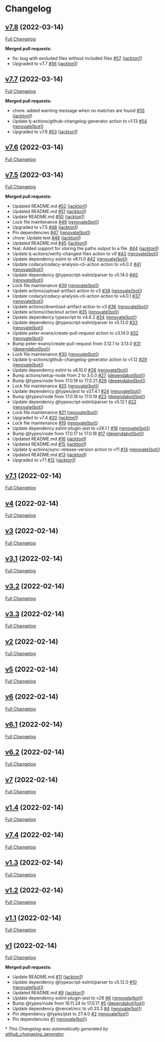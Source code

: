 # Changelog

## [v7.8](https://github.com/tj-actions/glob/tree/v7.8) (2022-03-14)

[Full Changelog](https://github.com/tj-actions/glob/compare/v7.7...v7.8)

**Merged pull requests:**

- fix: bug with excluded files without included files [\#57](https://github.com/tj-actions/glob/pull/57) ([jackton1](https://github.com/jackton1))
- Upgraded to v7.7 [\#56](https://github.com/tj-actions/glob/pull/56) ([jackton1](https://github.com/jackton1))

## [v7.7](https://github.com/tj-actions/glob/tree/v7.7) (2022-03-14)

[Full Changelog](https://github.com/tj-actions/glob/compare/v7.6...v7.7)

**Merged pull requests:**

- chore: added warning message when no matches are found [\#55](https://github.com/tj-actions/glob/pull/55) ([jackton1](https://github.com/jackton1))
- Update tj-actions/github-changelog-generator action to v1.13 [\#54](https://github.com/tj-actions/glob/pull/54) ([renovate[bot]](https://github.com/apps/renovate))
- Upgraded to v7.6 [\#53](https://github.com/tj-actions/glob/pull/53) ([jackton1](https://github.com/jackton1))

## [v7.6](https://github.com/tj-actions/glob/tree/v7.6) (2022-03-14)

[Full Changelog](https://github.com/tj-actions/glob/compare/v7.5...v7.6)

## [v7.5](https://github.com/tj-actions/glob/tree/v7.5) (2022-03-14)

[Full Changelog](https://github.com/tj-actions/glob/compare/v7.1...v7.5)

**Merged pull requests:**

- Updated README.md [\#52](https://github.com/tj-actions/glob/pull/52) ([jackton1](https://github.com/jackton1))
- Updated README.md [\#51](https://github.com/tj-actions/glob/pull/51) ([jackton1](https://github.com/jackton1))
- Update README.md [\#50](https://github.com/tj-actions/glob/pull/50) ([jackton1](https://github.com/jackton1))
- Lock file maintenance [\#49](https://github.com/tj-actions/glob/pull/49) ([renovate[bot]](https://github.com/apps/renovate))
- Upgraded to v7.5 [\#48](https://github.com/tj-actions/glob/pull/48) ([jackton1](https://github.com/jackton1))
- Pin dependencies [\#47](https://github.com/tj-actions/glob/pull/47) ([renovate[bot]](https://github.com/apps/renovate))
- chore: Update test [\#46](https://github.com/tj-actions/glob/pull/46) ([jackton1](https://github.com/jackton1))
- Updated README.md [\#45](https://github.com/tj-actions/glob/pull/45) ([jackton1](https://github.com/jackton1))
- feat: Added support for storing the paths output to a file. [\#44](https://github.com/tj-actions/glob/pull/44) ([jackton1](https://github.com/jackton1))
- Update tj-actions/verify-changed-files action to v9 [\#43](https://github.com/tj-actions/glob/pull/43) ([renovate[bot]](https://github.com/apps/renovate))
- Update dependency eslint to v8.11.0 [\#42](https://github.com/tj-actions/glob/pull/42) ([renovate[bot]](https://github.com/apps/renovate))
- Update codacy/codacy-analysis-cli-action action to v4.0.2 [\#41](https://github.com/tj-actions/glob/pull/41) ([renovate[bot]](https://github.com/apps/renovate))
- Update dependency @typescript-eslint/parser to v5.14.0 [\#40](https://github.com/tj-actions/glob/pull/40) ([renovate[bot]](https://github.com/apps/renovate))
- Lock file maintenance [\#39](https://github.com/tj-actions/glob/pull/39) ([renovate[bot]](https://github.com/apps/renovate))
- Update actions/upload-artifact action to v3 [\#38](https://github.com/tj-actions/glob/pull/38) ([renovate[bot]](https://github.com/apps/renovate))
- Update codacy/codacy-analysis-cli-action action to v4.0.1 [\#37](https://github.com/tj-actions/glob/pull/37) ([renovate[bot]](https://github.com/apps/renovate))
- Update actions/download-artifact action to v3 [\#36](https://github.com/tj-actions/glob/pull/36) ([renovate[bot]](https://github.com/apps/renovate))
- Update actions/checkout action [\#35](https://github.com/tj-actions/glob/pull/35) ([renovate[bot]](https://github.com/apps/renovate))
- Update dependency typescript to v4.6.2 [\#34](https://github.com/tj-actions/glob/pull/34) ([renovate[bot]](https://github.com/apps/renovate))
- Update dependency @typescript-eslint/parser to v5.13.0 [\#33](https://github.com/tj-actions/glob/pull/33) ([renovate[bot]](https://github.com/apps/renovate))
- Update peter-evans/create-pull-request action to v3.14.0 [\#32](https://github.com/tj-actions/glob/pull/32) ([renovate[bot]](https://github.com/apps/renovate))
- Bump peter-evans/create-pull-request from 3.12.1 to 3.13.0 [\#31](https://github.com/tj-actions/glob/pull/31) ([dependabot[bot]](https://github.com/apps/dependabot))
- Lock file maintenance [\#30](https://github.com/tj-actions/glob/pull/30) ([renovate[bot]](https://github.com/apps/renovate))
- Update tj-actions/github-changelog-generator action to v1.12 [\#29](https://github.com/tj-actions/glob/pull/29) ([renovate[bot]](https://github.com/apps/renovate))
- Update dependency eslint to v8.10.0 [\#28](https://github.com/tj-actions/glob/pull/28) ([renovate[bot]](https://github.com/apps/renovate))
- Bump actions/setup-node from 2 to 3.0.0 [\#27](https://github.com/tj-actions/glob/pull/27) ([dependabot[bot]](https://github.com/apps/dependabot))
- Bump @types/node from 17.0.19 to 17.0.21 [\#26](https://github.com/tj-actions/glob/pull/26) ([dependabot[bot]](https://github.com/apps/dependabot))
- Lock file maintenance [\#25](https://github.com/tj-actions/glob/pull/25) ([renovate[bot]](https://github.com/apps/renovate))
- Update dependency @types/jest to v27.4.1 [\#24](https://github.com/tj-actions/glob/pull/24) ([renovate[bot]](https://github.com/apps/renovate))
- Bump @types/node from 17.0.18 to 17.0.19 [\#23](https://github.com/tj-actions/glob/pull/23) ([dependabot[bot]](https://github.com/apps/dependabot))
- Update dependency @typescript-eslint/parser to v5.12.1 [\#22](https://github.com/tj-actions/glob/pull/22) ([renovate[bot]](https://github.com/apps/renovate))
- Lock file maintenance [\#21](https://github.com/tj-actions/glob/pull/21) ([renovate[bot]](https://github.com/apps/renovate))
- Upgraded to v7.4 [\#20](https://github.com/tj-actions/glob/pull/20) ([jackton1](https://github.com/jackton1))
- Lock file maintenance [\#19](https://github.com/tj-actions/glob/pull/19) ([renovate[bot]](https://github.com/apps/renovate))
- Update dependency eslint-plugin-jest to v26.1.1 [\#18](https://github.com/tj-actions/glob/pull/18) ([renovate[bot]](https://github.com/apps/renovate))
- Bump @types/node from 17.0.17 to 17.0.18 [\#17](https://github.com/tj-actions/glob/pull/17) ([dependabot[bot]](https://github.com/apps/dependabot))
- Updated README.md [\#16](https://github.com/tj-actions/glob/pull/16) ([jackton1](https://github.com/jackton1))
- Updated README.md [\#15](https://github.com/tj-actions/glob/pull/15) ([jackton1](https://github.com/jackton1))
- Update tj-actions/sync-release-version action to v11 [\#14](https://github.com/tj-actions/glob/pull/14) ([renovate[bot]](https://github.com/apps/renovate))
- Updated README.md [\#13](https://github.com/tj-actions/glob/pull/13) ([jackton1](https://github.com/jackton1))
- Upgraded to v7.1 [\#12](https://github.com/tj-actions/glob/pull/12) ([jackton1](https://github.com/jackton1))

## [v7.1](https://github.com/tj-actions/glob/tree/v7.1) (2022-02-14)

[Full Changelog](https://github.com/tj-actions/glob/compare/v4...v7.1)

## [v4](https://github.com/tj-actions/glob/tree/v4) (2022-02-14)

[Full Changelog](https://github.com/tj-actions/glob/compare/v3...v4)

## [v3](https://github.com/tj-actions/glob/tree/v3) (2022-02-14)

[Full Changelog](https://github.com/tj-actions/glob/compare/v3.1...v3)

## [v3.1](https://github.com/tj-actions/glob/tree/v3.1) (2022-02-14)

[Full Changelog](https://github.com/tj-actions/glob/compare/v3.2...v3.1)

## [v3.2](https://github.com/tj-actions/glob/tree/v3.2) (2022-02-14)

[Full Changelog](https://github.com/tj-actions/glob/compare/v3.3...v3.2)

## [v3.3](https://github.com/tj-actions/glob/tree/v3.3) (2022-02-14)

[Full Changelog](https://github.com/tj-actions/glob/compare/v2...v3.3)

## [v2](https://github.com/tj-actions/glob/tree/v2) (2022-02-14)

[Full Changelog](https://github.com/tj-actions/glob/compare/v5...v2)

## [v5](https://github.com/tj-actions/glob/tree/v5) (2022-02-14)

[Full Changelog](https://github.com/tj-actions/glob/compare/v6...v5)

## [v6](https://github.com/tj-actions/glob/tree/v6) (2022-02-14)

[Full Changelog](https://github.com/tj-actions/glob/compare/v6.1...v6)

## [v6.1](https://github.com/tj-actions/glob/tree/v6.1) (2022-02-14)

[Full Changelog](https://github.com/tj-actions/glob/compare/v6.2...v6.1)

## [v6.2](https://github.com/tj-actions/glob/tree/v6.2) (2022-02-14)

[Full Changelog](https://github.com/tj-actions/glob/compare/v7...v6.2)

## [v7](https://github.com/tj-actions/glob/tree/v7) (2022-02-14)

[Full Changelog](https://github.com/tj-actions/glob/compare/v1.4...v7)

## [v1.4](https://github.com/tj-actions/glob/tree/v1.4) (2022-02-14)

[Full Changelog](https://github.com/tj-actions/glob/compare/v7.4...v1.4)

## [v7.4](https://github.com/tj-actions/glob/tree/v7.4) (2022-02-14)

[Full Changelog](https://github.com/tj-actions/glob/compare/v1.3...v7.4)

## [v1.3](https://github.com/tj-actions/glob/tree/v1.3) (2022-02-14)

[Full Changelog](https://github.com/tj-actions/glob/compare/v1.2...v1.3)

## [v1.2](https://github.com/tj-actions/glob/tree/v1.2) (2022-02-14)

[Full Changelog](https://github.com/tj-actions/glob/compare/v1.1...v1.2)

## [v1.1](https://github.com/tj-actions/glob/tree/v1.1) (2022-02-14)

[Full Changelog](https://github.com/tj-actions/glob/compare/v1...v1.1)

## [v1](https://github.com/tj-actions/glob/tree/v1) (2022-02-14)

[Full Changelog](https://github.com/tj-actions/glob/compare/659ec7d5842a55255ec6587ff2b0c137f625b0c0...v1)

**Merged pull requests:**

- Update README.md [\#11](https://github.com/tj-actions/glob/pull/11) ([jackton1](https://github.com/jackton1))
- Update dependency @typescript-eslint/parser to v5.12.0 [\#10](https://github.com/tj-actions/glob/pull/10) ([renovate[bot]](https://github.com/apps/renovate))
- Updated README.md [\#9](https://github.com/tj-actions/glob/pull/9) ([jackton1](https://github.com/jackton1))
- Update dependency eslint-plugin-jest to v26 [\#6](https://github.com/tj-actions/glob/pull/6) ([renovate[bot]](https://github.com/apps/renovate))
- Bump @types/node from 16.11.24 to 17.0.17 [\#5](https://github.com/tj-actions/glob/pull/5) ([dependabot[bot]](https://github.com/apps/dependabot))
- Update dependency @vercel/ncc to v0.33.3 [\#4](https://github.com/tj-actions/glob/pull/4) ([renovate[bot]](https://github.com/apps/renovate))
- Pin dependency @types/jest to 27.4.0 [\#2](https://github.com/tj-actions/glob/pull/2) ([renovate[bot]](https://github.com/apps/renovate))
- Pin dependencies [\#1](https://github.com/tj-actions/glob/pull/1) ([renovate[bot]](https://github.com/apps/renovate))



\* *This Changelog was automatically generated by [github_changelog_generator](https://github.com/github-changelog-generator/github-changelog-generator)*
